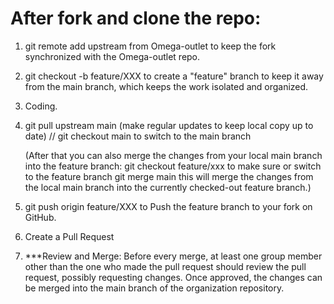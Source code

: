 # After fork and clone the repo:
1. git remote add upstream <URL> from Omega-outlet
to keep the fork synchronized with the Omega-outlet repo.

2. git checkout -b feature/XXX
to create a "feature" branch to keep it away from the main branch, which keeps the work isolated and organized.

3. Coding.

4. git pull upstream main (make regular updates to keep local copy up to date) // git checkout main to switch to the main branch

    (After that you can also merge the changes from your local main branch into the feature branch:
    git checkout feature/xxx to make sure or switch to the feature branch
    git merge main  this will merge the changes from the local main branch into the currently checked-out feature branch.)

5. git push origin feature/XXX   to Push the feature branch to your fork on GitHub.
  
6. Create a Pull Request
  
7. ***Review and Merge: Before every merge, at least one group member other than the one who made the pull request should review the pull request, possibly requesting changes. Once approved, the changes can be merged into the main branch of the organization repository.
